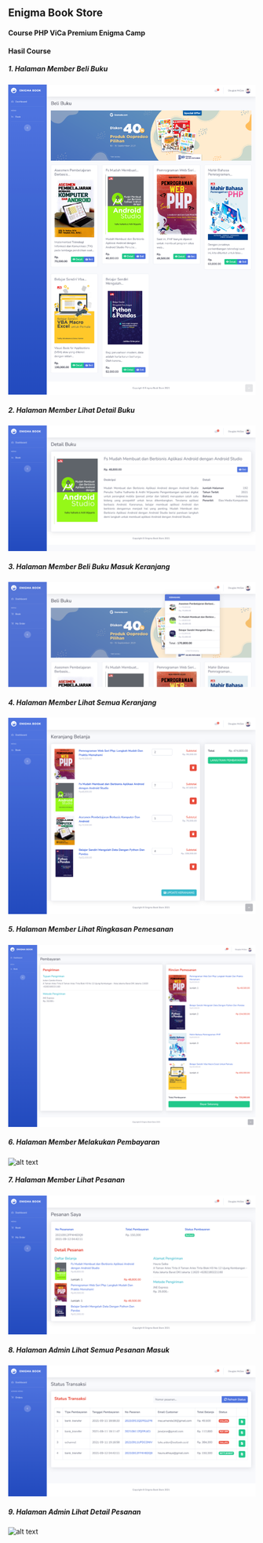 ## Enigma Book Store
#### Course PHP ViCa Premium Enigma Camp

#### Hasil Course

##### 1. Halaman Member Beli Buku
![alt text](https://github.com/jutionck/enigma-book-store/blob/integration-midtrans/gambar-gambar/member-halaman-beli.png)

##### 2. Halaman Member Lihat Detail Buku
![alt text](https://github.com/jutionck/enigma-book-store/blob/integration-midtrans/gambar-gambar/member-detail-buku.png)

##### 3. Halaman Member Beli Buku Masuk Keranjang
![alt text](https://github.com/jutionck/enigma-book-store/blob/integration-midtrans/gambar-gambar/member-buku-di-keranjang.png)

##### 4. Halaman Member Lihat Semua Keranjang
![alt text](https://github.com/jutionck/enigma-book-store/blob/integration-midtrans/gambar-gambar/member-cart.png)

##### 5. Halaman Member Lihat Ringkasan Pemesanan
![alt text](https://github.com/jutionck/enigma-book-store/blob/integration-midtrans/gambar-gambar/member-checkout.png)

##### 6. Halaman Member Melakukan Pembayaran
![alt text]()

##### 7. Halaman Member Lihat Pesanan
![alt text](https://github.com/jutionck/enigma-book-store/blob/integration-midtrans/gambar-gambar/member-pesanan-saya.png)

##### 8. Halaman Admin Lihat Semua Pesanan Masuk
![alt text](https://github.com/jutionck/enigma-book-store/blob/integration-midtrans/gambar-gambar/admin-order.png)

##### 9. Halaman Admin Lihat Detail Pesanan
![alt text]()
